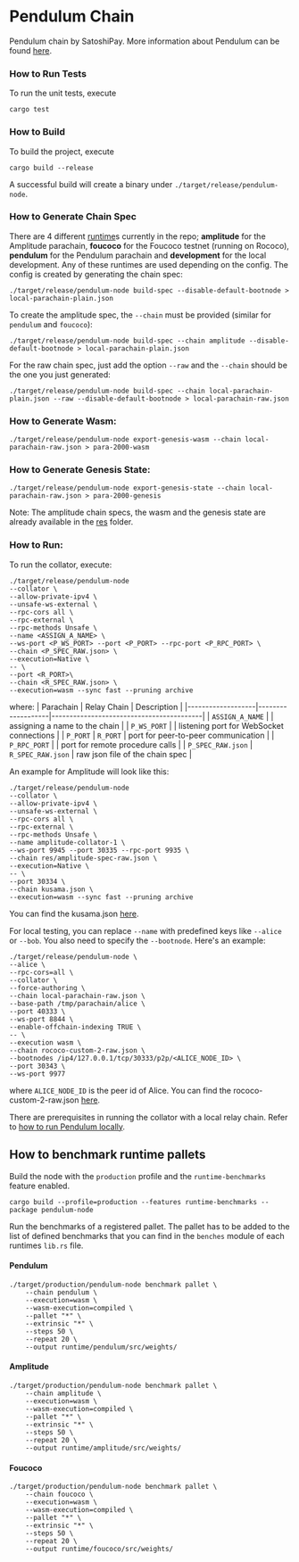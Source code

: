 # Pendulum Chain

Pendulum chain by SatoshiPay. More information about Pendulum can be found [here](https://docs.pendulumchain.org/).

### How to Run Tests

To run the unit tests, execute

```
cargo test
```

### How to Build

To build the project, execute

```
cargo build --release
```

A successful build will create a binary under `./target/release/pendulum-node`.

### How to Generate Chain Spec

There are 4 different [runtime](runtime)s currently in the repo; **amplitude** for the Amplitude parachain, **foucoco**
for the Foucoco testnet (running on Rococo), **pendulum** for the Pendulum parachain and **development** for the local
development. Any of these runtimes are used depending on the config. The config is created by generating the chain spec:

```
./target/release/pendulum-node build-spec --disable-default-bootnode > local-parachain-plain.json
```

To create the amplitude spec, the `--chain` must be provided (similar for `pendulum` and `foucoco`):

```
./target/release/pendulum-node build-spec --chain amplitude --disable-default-bootnode > local-parachain-plain.json
```

For the raw chain spec, just add the option `--raw` and the `--chain` should be the one you just generated:

```
./target/release/pendulum-node build-spec --chain local-parachain-plain.json --raw --disable-default-bootnode > local-parachain-raw.json
```

### How to Generate Wasm:

```
./target/release/pendulum-node export-genesis-wasm --chain local-parachain-raw.json > para-2000-wasm
```

### How to Generate Genesis State:

```
./target/release/pendulum-node export-genesis-state --chain local-parachain-raw.json > para-2000-genesis
```

Note: The amplitude chain specs, the wasm and the genesis state are already available in the [res](res) folder.

### How to Run:

To run the collator, execute:

```
./target/release/pendulum-node
--collator \
--allow-private-ipv4 \
--unsafe-ws-external \
--rpc-cors all \
--rpc-external \
--rpc-methods Unsafe \
--name <ASSIGN_A_NAME> \
--ws-port <P_WS_PORT> --port <P_PORT> --rpc-port <P_RPC_PORT> \
--chain <P_SPEC_RAW.json> \
--execution=Native \
-- \
--port <R_PORT>\
--chain <R_SPEC_RAW.json> \
--execution=wasm --sync fast --pruning archive
```

where:
| Parachain | Relay Chain | Description |
|-------------------|-------------------|------------------------------------------|
| `ASSIGN_A_NAME` | | assigning a name to the chain |
| `P_WS_PORT` | | listening port for WebSocket connections |
| `P_PORT` | `R_PORT` | port for peer-to-peer communication |
| `P_RPC_PORT` | | port for remote procedure calls |
| `P_SPEC_RAW.json` | `R_SPEC_RAW.json` | raw json file of the chain spec |

An example for Amplitude will look like this:

```
./target/release/pendulum-node
--collator \
--allow-private-ipv4 \
--unsafe-ws-external \
--rpc-cors all \
--rpc-external \
--rpc-methods Unsafe \
--name amplitude-collator-1 \
--ws-port 9945 --port 30335 --rpc-port 9935 \
--chain res/amplitude-spec-raw.json \
--execution=Native \
-- \
--port 30334 \
--chain kusama.json \
--execution=wasm --sync fast --pruning archive
```

You can find the
kusama.json [here](https://github.com/paritytech/polkadot/blob/master/node/service/chain-specs/kusama.json).

For local testing, you can replace `--name` with predefined keys like `--alice` or `--bob`. You also need to specify
the `--bootnode`. Here's an example:

```
./target/release/pendulum-node \
--alice \
--rpc-cors=all \
--collator \
--force-authoring \
--chain local-parachain-raw.json \
--base-path /tmp/parachain/alice \
--port 40333 \
--ws-port 8844 \
--enable-offchain-indexing TRUE \
-- \
--execution wasm \
--chain rococo-custom-2-raw.json \
--bootnodes /ip4/127.0.0.1/tcp/30333/p2p/<ALICE_NODE_ID> \
--port 30343 \
--ws-port 9977
```

where `ALICE_NODE_ID` is the peer id of Alice.
You can find the
rococo-custom-2-raw.json [here](https://github.com/substrate-developer-hub/substrate-docs/blob/314e9cd3bd0ca9426bbfd381b79c3ef4d06b49c2/static/assets/tutorials/cumulus/chain-specs/rococo-custom-2-raw.json).

There are prerequisites in running the collator with a local relay chain. Refer
to [how to run Pendulum locally](https://pendulum.gitbook.io/pendulum-docs/build/build-environment/local-pendulum-chain-setup).

## How to benchmark runtime pallets

Build the node with the `production` profile and the `runtime-benchmarks` feature enabled.

```shell
cargo build --profile=production --features runtime-benchmarks --package pendulum-node
```

Run the benchmarks of a registered pallet.
The pallet has to be added to the list of defined benchmarks that you can find in the `benches` module of each
runtimes `lib.rs` file.

#### Pendulum

```shell
./target/production/pendulum-node benchmark pallet \
    --chain pendulum \
    --execution=wasm \
    --wasm-execution=compiled \
    --pallet "*" \
    --extrinsic "*" \
    --steps 50 \
    --repeat 20 \
    --output runtime/pendulum/src/weights/
```

#### Amplitude

```shell
./target/production/pendulum-node benchmark pallet \
    --chain amplitude \
    --execution=wasm \
    --wasm-execution=compiled \
    --pallet "*" \
    --extrinsic "*" \
    --steps 50 \
    --repeat 20 \
    --output runtime/amplitude/src/weights/
```

#### Foucoco

```shell
./target/production/pendulum-node benchmark pallet \
    --chain foucoco \
    --execution=wasm \
    --wasm-execution=compiled \
    --pallet "*" \
    --extrinsic "*" \
    --steps 50 \
    --repeat 20 \
    --output runtime/foucoco/src/weights/
```

